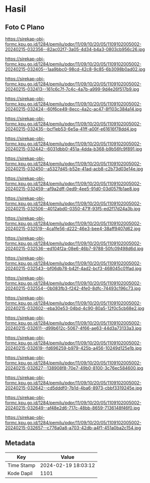 # Hasil

## Foto C Plano

https://sirekap-obj-formc.kpu.go.id/1284/pemilu/pdpr/11/09/10/20/05/1109102005002-20240215-032356--82ac02f7-3a05-4d34-b4a3-0803cb956c26.jpg

https://sirekap-obj-formc.kpu.go.id/1284/pemilu/pdpr/11/09/10/20/05/1109102005002-20240215-032405--1aa9bbc0-98cd-42c8-9c85-6b3098b0ad02.jpg

https://sirekap-obj-formc.kpu.go.id/1284/pemilu/pdpr/11/09/10/20/05/1109102005002-20240215-032413--161c6c7f-7c4c-4a7b-a999-9d4e26f517b9.jpg

https://sirekap-obj-formc.kpu.go.id/1284/pemilu/pdpr/11/09/10/20/05/1109102005002-20240215-032424--60f6ce49-8ecc-4a2c-ac47-8f103c384a14.jpg

https://sirekap-obj-formc.kpu.go.id/1284/pemilu/pdpr/11/09/10/20/05/1109102005002-20240215-032435--bcf1eb53-6e5a-41ff-a00f-e61616f78dd4.jpg

https://sirekap-obj-formc.kpu.go.id/1284/pemilu/pdpr/11/09/10/20/05/1109102005002-20240215-032442--6031dbb0-451a-4dda-b368-b9b56fc9f891.jpg

https://sirekap-obj-formc.kpu.go.id/1284/pemilu/pdpr/11/09/10/20/05/1109102005002-20240215-032450--a5327d45-b52e-41ad-acb8-c2b73d03e14e.jpg

https://sirekap-obj-formc.kpu.go.id/1284/pemilu/pdpr/11/09/10/20/05/1109102005002-20240215-032459--af9a2dff-0ed9-4ee5-91d0-03d057fb1ae8.jpg

https://sirekap-obj-formc.kpu.go.id/1284/pemilu/pdpr/11/09/10/20/05/1109102005002-20240215-032506--4012abd0-0350-471f-93f5-ed2f17d24a3b.jpg

https://sirekap-obj-formc.kpu.go.id/1284/pemilu/pdpr/11/09/10/20/05/1109102005002-20240215-032519--4ca1fe56-d222-46e3-bee4-38aff9407d62.jpg

https://sirekap-obj-formc.kpu.go.id/1284/pemilu/pdpr/11/09/10/20/05/1109102005002-20240215-032536--ed104f2a-08e6-46b7-9788-50fc09498d6d.jpg

https://sirekap-obj-formc.kpu.go.id/1284/pemilu/pdpr/11/09/10/20/05/1109102005002-20240215-032543--bf06db78-b42f-4ad2-bcf3-468045c01fad.jpg

https://sirekap-obj-formc.kpu.go.id/1284/pemilu/pdpr/11/09/10/20/05/1109102005002-20240215-032554--0b083fb3-f242-4fe0-8dfc-74493c196c73.jpg

https://sirekap-obj-formc.kpu.go.id/1284/pemilu/pdpr/11/09/10/20/05/1109102005002-20240215-032602--eba30e53-04bd-4c90-80a5-12f0c5cb68e2.jpg

https://sirekap-obj-formc.kpu.go.id/1284/pemilu/pdpr/11/09/10/20/05/1109102005002-20240215-032611--d99b612c-5067-4f66-ae63-44d3a73133a3.jpg

https://sirekap-obj-formc.kpu.go.id/1284/pemilu/pdpr/11/09/10/20/05/1109102005002-20240215-032619--fd696259-b979-425b-a456-10249d125e1b.jpg

https://sirekap-obj-formc.kpu.go.id/1284/pemilu/pdpr/11/09/10/20/05/1109102005002-20240215-032627--138908f8-70e7-49b0-8100-3c76ec584600.jpg

https://sirekap-obj-formc.kpu.go.id/1284/pemilu/pdpr/11/09/10/20/05/1109102005002-20240215-032642--cd5dddf0-7b1d-4ba6-8973-cbbf3319245e.jpg

https://sirekap-obj-formc.kpu.go.id/1284/pemilu/pdpr/11/09/10/20/05/1109102005002-20240215-032649--af48e2d6-717c-48bb-8659-7136148f46f0.jpg

https://sirekap-obj-formc.kpu.go.id/1284/pemilu/pdpr/11/09/10/20/05/1109102005002-20240215-032657--c776a0a8-a703-42db-a4f1-451a0ba2c154.jpg


## Metadata

| Key        | Value               |
| ---------- | ------------------- |
| Time Stamp | 2024-02-19 18:03:12 |
| Kode Dapil | 1101                |




